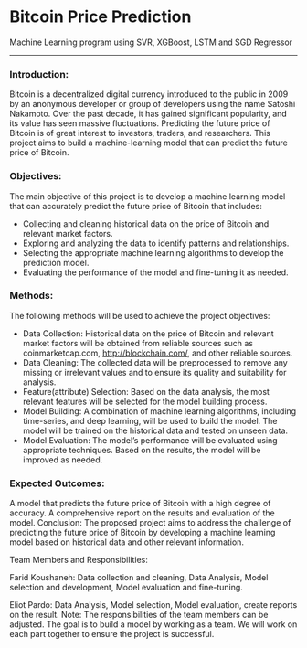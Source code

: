 # Bitcoin Price Prediction
Machine Learning program using SVR, XGBoost, LSTM and SGD Regressor

***
### Introduction:
Bitcoin is a decentralized digital currency introduced to the public in 2009 by an anonymous developer or group of developers using the name Satoshi Nakamoto. Over the past decade, it has gained significant popularity, and its value has seen massive fluctuations. Predicting the future price of Bitcoin is of great interest to investors, traders, and researchers. This project aims to build a machine-learning model that can predict the future price of Bitcoin.

### Objectives:
The main objective of this project is to develop a machine learning model that can accurately predict the future price of Bitcoin that includes:
-	Collecting and cleaning historical data on the price of Bitcoin and relevant market factors.
-	Exploring and analyzing the data to identify patterns and relationships.
-	Selecting the appropriate machine learning algorithms to develop the prediction model.
-	Evaluating the performance of the model and fine-tuning it as needed.

### Methods: 
The following methods will be used to achieve the project objectives:
-	Data Collection: Historical data on the price of Bitcoin and relevant market factors will be obtained from reliable sources such as coinmarketcap.com, http://blockchain.com/, and other reliable sources.
-	Data Cleaning: The collected data will be preprocessed to remove any missing or irrelevant values and to ensure its quality and suitability for analysis.
-	Feature(attribute) Selection: Based on the data analysis, the most relevant features will be selected for the model building process.
-	Model Building: A combination of machine learning algorithms, including time-series, and deep learning, will be used to build the model. The model will be trained on the historical data and tested on unseen data.
-	Model Evaluation: The model’s performance will be evaluated using appropriate techniques. Based on the results, the model will be improved as needed. 

### Expected Outcomes:
A model that predicts the future price of Bitcoin with a high degree of accuracy. A comprehensive report on the results and evaluation of the model.
Conclusion: The proposed project aims to address the challenge of predicting the future price of Bitcoin by developing a machine learning model based on historical data and other relevant information.

Team Members and Responsibilities:

Farid Koushaneh: Data collection and cleaning, Data Analysis, Model selection and development, Model evaluation and fine-tuning.

Eliot Pardo: Data Analysis, Model selection, Model evaluation, create reports on the result.
Note: The responsibilities of the team members can be adjusted. The goal is to build a model by working as a team. We will work on each part together to ensure the project is successful.
